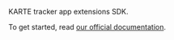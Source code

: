 KARTE tracker app extensions SDK.

To get started, read [our official documentation](https://karteio.readme.io/docs/ios).

